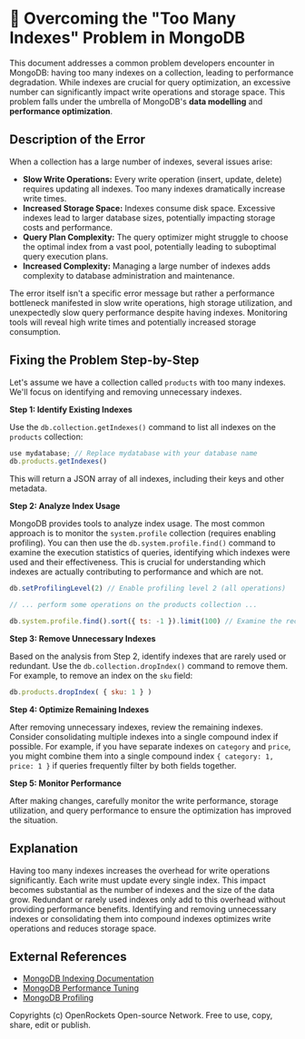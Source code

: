 # 🐞 Overcoming the "Too Many Indexes" Problem in MongoDB


This document addresses a common problem developers encounter in MongoDB: having too many indexes on a collection, leading to performance degradation.  While indexes are crucial for query optimization, an excessive number can significantly impact write operations and storage space.  This problem falls under the umbrella of MongoDB's **data modelling** and **performance optimization**.

## Description of the Error

When a collection has a large number of indexes, several issues arise:

* **Slow Write Operations:**  Every write operation (insert, update, delete) requires updating all indexes.  Too many indexes dramatically increase write times.
* **Increased Storage Space:** Indexes consume disk space.  Excessive indexes lead to larger database sizes, potentially impacting storage costs and performance.
* **Query Plan Complexity:** The query optimizer might struggle to choose the optimal index from a vast pool, potentially leading to suboptimal query execution plans.
* **Increased Complexity:** Managing a large number of indexes adds complexity to database administration and maintenance.

The error itself isn't a specific error message but rather a performance bottleneck manifested in slow write operations, high storage utilization, and unexpectedly slow query performance despite having indexes.  Monitoring tools will reveal high write times and potentially increased storage consumption.

## Fixing the Problem Step-by-Step

Let's assume we have a collection called `products` with too many indexes.  We'll focus on identifying and removing unnecessary indexes.

**Step 1: Identify Existing Indexes**

Use the `db.collection.getIndexes()` command to list all indexes on the `products` collection:

```javascript
use mydatabase; // Replace mydatabase with your database name
db.products.getIndexes()
```

This will return a JSON array of all indexes, including their keys and other metadata.

**Step 2: Analyze Index Usage**

MongoDB provides tools to analyze index usage.  The most common approach is to monitor the `system.profile` collection (requires enabling profiling). You can then use the `db.system.profile.find()` command to examine the execution statistics of queries, identifying which indexes were used and their effectiveness. This is crucial for understanding which indexes are actually contributing to performance and which are not.

```javascript
db.setProfilingLevel(2) // Enable profiling level 2 (all operations)

// ... perform some operations on the products collection ...

db.system.profile.find().sort({ ts: -1 }).limit(100) // Examine the recent profiling data
```


**Step 3: Remove Unnecessary Indexes**

Based on the analysis from Step 2, identify indexes that are rarely used or redundant.  Use the `db.collection.dropIndex()` command to remove them. For example, to remove an index on the `sku` field:

```javascript
db.products.dropIndex( { sku: 1 } )
```

**Step 4: Optimize Remaining Indexes**

After removing unnecessary indexes, review the remaining indexes.  Consider consolidating multiple indexes into a single compound index if possible.  For example, if you have separate indexes on `category` and `price`, you might combine them into a single compound index ` { category: 1, price: 1 } ` if queries frequently filter by both fields together.

**Step 5: Monitor Performance**

After making changes, carefully monitor the write performance, storage utilization, and query performance to ensure the optimization has improved the situation.

## Explanation

Having too many indexes increases the overhead for write operations significantly. Each write must update every single index.  This impact becomes substantial as the number of indexes and the size of the data grow.  Redundant or rarely used indexes only add to this overhead without providing performance benefits. Identifying and removing unnecessary indexes or consolidating them into compound indexes optimizes write operations and reduces storage space.


## External References

* [MongoDB Indexing Documentation](https://www.mongodb.com/docs/manual/indexes/)
* [MongoDB Performance Tuning](https://www.mongodb.com/docs/manual/tutorial/optimize-for-performance/)
* [MongoDB Profiling](https://www.mongodb.com/docs/manual/reference/method/db.setProfilingLevel/)


Copyrights (c) OpenRockets Open-source Network. Free to use, copy, share, edit or publish.

